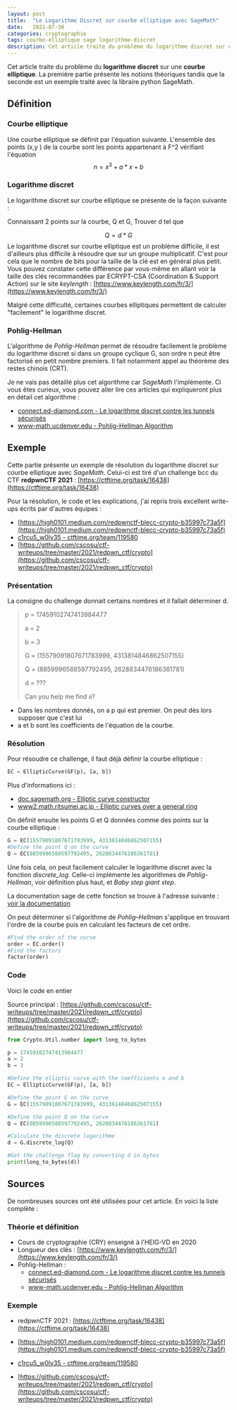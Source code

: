 ```yaml
---
layout: post
title:  "Le Logarithme Discret sur courbe elliptique avec SageMath"
date:   2021-07-30
categories: cryptographie
tags: courbe-elliptique sage logarithme-discret
description: Cet article traite du problème du logarithme discret sur une courbe elliptique. Il contient un exemple faisant appel à la librairie python SageMath 
---
```




Cet article traite du problème du **logarithme discret** sur une **courbe elliptique**. La première partie présente les notions théoriques tandis que la seconde est un exemple traité avec la libraire python SageMath.

## Définition

### Courbe elliptique

Une courbe elliptique se définit par l'équation suivante. L'ensemble des points (x,y ) de la courbe sont les points appartenant à F^2 vérifiant l'équation
$$
n = x^3 + a * x + b
$$



### Logarithme discret

Le logarithme discret sur courbe elliptique se présente de la façon suivante :

Connaissant 2 points sur la courbe, Q et G, Trouver d tel que

$$
Q = d * G
$$
Le logarithme discret sur courbe elliptique est un problème difficile, il est d'ailleurs plus difficile à résoudre que sur un groupe multiplicatif. C'est pour cela que le nombre de bits pour la taille de la clé est en général plus petit. Vous pouvez constater cette différence par vous-même en allant voir la taille des clés recommandées par ECRYPT-CSA (Coordination & Support Action) sur le site *keylength* : [https://www.keylength.com/fr/3/](https://www.keylength.com/fr/3/)

Malgré cette difficulté, certaines courbes elliptiques permettent  de calculer "facilement" le logarithme discret.

### Pohlig-Hellman 

L'algorithme de *Pohlig-Hellman* permet de résoudre facilement le problème du logarithme discret si  dans un groupe cyclique G, son ordre n peut être factorisé en petit nombre premiers. Il fait notamment appel au théorème des restes chinois (CRT).

Je ne vais pas détaillé plus cet algorithme car *SageMath* l'implémente. Ci vous êtes curieux, vous pouvez aller lire ces articles qui expliqueront plus en détail cet algorithme :

- [connect.ed-diamond.com - Le logarithme discret contre les tunnels sécurisés](https://connect.ed-diamond.com/MISC/MISCHS-006/Le-logarithme-discret-contre-les-tunnels-securises)
- [www-math.ucdenver.edu - Pohlig-Hellman Algorithm](http://www-math.ucdenver.edu/~wcherowi/courses/m5410/phexample.pdf)



## Exemple

Cette partie présente un exemple de résolution du logarithme discret sur courbe elliptique avec *SageMath*. Celui-ci est tiré d'un challenge bcc du CTF **redpwnCTF 2021** : [https://ctftime.org/task/16438](https://ctftime.org/task/16438)

Pour la résolution, le code et les explications, j'ai repris trois excellent write-ups écrits par d'autres équipes :

- [https://high0101.medium.com/redpwnctf-blecc-crypto-b35997c73a5f](https://high0101.medium.com/redpwnctf-blecc-crypto-b35997c73a5f)
- [c1rcu5_w0lv35 - ctftime.org/team/119580](https://ctftime.org/writeup/29157)
- [https://github.com/cscosu/ctf-writeups/tree/master/2021/redpwn_ctf/crypto](https://github.com/cscosu/ctf-writeups/tree/master/2021/redpwn_ctf/crypto)



### Présentation

La consigne du challenge donnait certains nombres et il fallait déterminer d.

> p = 17459102747413984477
>
> a = 2
>
> b = 3
>
> G = (15579091807671783999, 4313814846862507155)
>
> Q = (8859996588597792495, 2628834476186361781)
>
> d = ???
>
> Can you help me find `d`?

- Dans les nombres donnés, on a p qui est premier.  On peut dès lors supposer que c'est lui 
- a et b sont les coefficients de l'équation de la courbe.

### Résolution

Pour résoudre ce challenge, il faut déjà définir la courbe elliptique :

```python
EC = EllipticCurve(GF(p), [a, b])
```

Plus d'informations ici : 

- [doc.sagemath.org - Elliptic curve constructor](https://doc.sagemath.org/html/en/reference/arithmetic_curves/sage/schemes/elliptic_curves/constructor.html)
- [www2.math.ritsumei.ac.jp - Elliptic curves over a general ring](http://www2.math.ritsumei.ac.jp/doc/static/reference/curves/sage/schemes/elliptic_curves/ell_generic.html)

On définit ensuite les points G et Q données comme des points sur la courbe elliptique :

```python
G = EC(15579091807671783999, 4313814846862507155)
#Define the point Q on the curve
Q = EC(8859996588597792495, 2628834476186361781)
```

Une fois cela, on peut facilement calculer le logarithme discret avec la fonction *discrete_log*. Celle-ci implémente les algorithmes de *Pohlig-Hellman*, voir définition plus haut, et *Baby step giant step*.

La documentation sage de cette fonction se trouve à l'adresse suivante : [voir la documentation](https://doc.sagemath.org/html/en/reference/groups/sage/groups/generic.html)

On peut déterminer si l'algorithme de *Pohlig–Hellman* s'applique en trouvant l'ordre de la courbe puis en calculant les facteurs de cet ordre.

```python
#Find the order of the curve
order = EC.order()
#Find the factors
factor(order)
```

### Code

Voici le code en entier

Source principal : [https://github.com/cscosu/ctf-writeups/tree/master/2021/redpwn_ctf/crypto](https://github.com/cscosu/ctf-writeups/tree/master/2021/redpwn_ctf/crypto)

```python
from Crypto.Util.number import long_to_bytes

p = 17459102747413984477
a = 2
b = 3

#Define the elliptic curve with the coefficients a and b
EC = EllipticCurve(GF(p), [a, b])

#Define the point G on the curve
G = EC(15579091807671783999, 4313814846862507155)

#Define the point Q on the curve
Q = EC(8859996588597792495, 2628834476186361781)

#Calculate the discrete logarithme
d = G.discrete_log(Q)

#Get the challenge flag by converting d in bytes
print(long_to_bytes(d))

```





## Sources

De nombreuses sources ont été utilisées pour cet article. En voici la liste complète :

### Théorie et définition 

- Cours de cryptographie (CRY) enseigné à l'HEIG-VD en 2020
- Longueur des clés : [https://www.keylength.com/fr/3/](https://www.keylength.com/fr/3/)
- Pohlig-Hellman :
  - [connect.ed-diamond.com - Le logarithme discret contre les tunnels sécurisés](https://connect.ed-diamond.com/MISC/MISCHS-006/Le-logarithme-discret-contre-les-tunnels-securises)
  - [www-math.ucdenver.edu - Pohlig-Hellman Algorithm](http://www-math.ucdenver.edu/~wcherowi/courses/m5410/phexample.pdf)

### Exemple

- redpwnCTF 2021 : [https://ctftime.org/task/16438](https://ctftime.org/task/16438)

- [https://high0101.medium.com/redpwnctf-blecc-crypto-b35997c73a5f](https://high0101.medium.com/redpwnctf-blecc-crypto-b35997c73a5f)
- [c1rcu5_w0lv35 - ctftime.org/team/119580](https://ctftime.org/writeup/29157)
- [https://github.com/cscosu/ctf-writeups/tree/master/2021/redpwn_ctf/crypto](https://github.com/cscosu/ctf-writeups/tree/master/2021/redpwn_ctf/crypto)